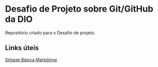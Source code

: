 # Desafio de Projeto sobre Git/GitHub da DIO
Repositório criado para o Desafio de projeto.

## Links úteis
[Sintaxe Básica Markdonw](https://www.markdownguide.org/basic-syntax/)
